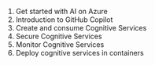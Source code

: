 1. Get started with AI on Azure
2. Introduction to GitHub Copilot
3. Create and consume Cognitive Services
4. Secure Cognitive Services
5. Monitor Cognitive Services
6. Deploy cognitive services in containers